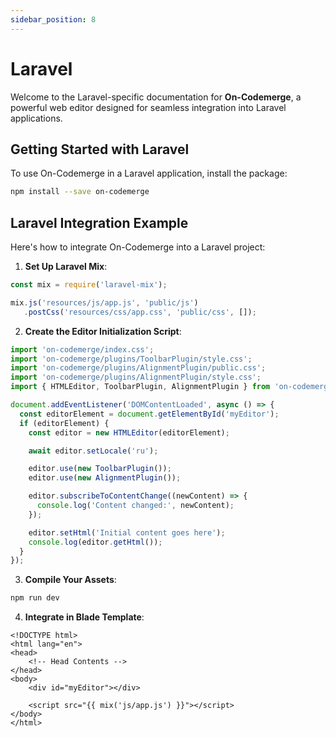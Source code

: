 ```yaml
---
sidebar_position: 8
---
```


# Laravel

Welcome to the Laravel-specific documentation for **On-Codemerge**, a powerful web editor designed for seamless integration into Laravel applications.

## Getting Started with Laravel

To use On-Codemerge in a Laravel application, install the package:

```bash
npm install --save on-codemerge
```

## Laravel Integration Example

Here's how to integrate On-Codemerge into a Laravel project:

1. **Set Up Laravel Mix**:

```javascript title="webpack.mix.js"
const mix = require('laravel-mix');

mix.js('resources/js/app.js', 'public/js')
   .postCss('resources/css/app.css', 'public/css', []);
```

2. **Create the Editor Initialization Script**:

```javascript title="resources/js/app.js"
import 'on-codemerge/index.css';
import 'on-codemerge/plugins/ToolbarPlugin/style.css';
import 'on-codemerge/plugins/AlignmentPlugin/public.css';
import 'on-codemerge/plugins/AlignmentPlugin/style.css';
import { HTMLEditor, ToolbarPlugin, AlignmentPlugin } from 'on-codemerge';

document.addEventListener('DOMContentLoaded', async () => {
  const editorElement = document.getElementById('myEditor');
  if (editorElement) {
    const editor = new HTMLEditor(editorElement);

    await editor.setLocale('ru');

    editor.use(new ToolbarPlugin());
    editor.use(new AlignmentPlugin());

    editor.subscribeToContentChange((newContent) => {
      console.log('Content changed:', newContent);
    });

    editor.setHtml('Initial content goes here');
    console.log(editor.getHtml());
  }
});
```

3. **Compile Your Assets**:

```bash
npm run dev
```

4. **Integrate in Blade Template**:

```blade title="welcome.blade.php"
<!DOCTYPE html>
<html lang="en">
<head>
    <!-- Head Contents -->
</head>
<body>
    <div id="myEditor"></div>

    <script src="{{ mix('js/app.js') }}"></script>
</body>
</html>
```
